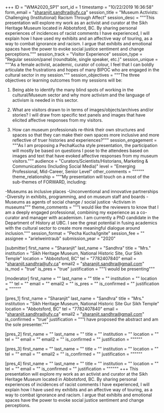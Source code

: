 +++
ID = "WMA2020_SP1"
sort_id = 1
timestamp = "10/22/2019 16:36:58"
form_email = "sharanjit.sandhra@ufv.ca"
session_title = "Museum Activists: Challenging (Institutional) Racism Through Affect"
session_desc = """This presentation will explore my work as an activist and curator at the Sikh Heritage Museum located in Abbotsford, BC. By sharing personal experiences of incidences of racist comments I have experienced, I will explain how I have used my exhibits and an affective way of touring, as a way to combat ignorance and racism. I argue that exhibits and emotional spaces have the power to evoke social justice sentiment and change perceptions."""
session_track = "Visitor Experience"
session_type = "Regular session/panel (roundtable, single speaker, etc.)"
session_unique = """As a female activist, academic, curator of colour, I feel that I can boldly articulate the frustrations and hopes of many BIPOC who are engaged in the cultural sector in my session."""
session_objectives = """The three objectives or learning outcomes from my sessions will be:

1.	Being able to identify the many blind spots of working in the cultural/Museum sector and why more activism and the language of activism is needed in this sector.

2.	What are visitors drawn to in terms of images/objects/archives and/or stories? I will draw from specific text panels and images that have elicited affective responses from my visitors.

3.	How can museum professionals re-think their own structures and spaces so that they can make their own spaces more inclusive and more reflective of truer histories and experiences?"""
session_engagement = """As I am proposing a PechaKucha style presentation, the participation will mostly be based on questions I pose to the attendees based on images and text that have evoked affective responses from my museum visitors."""
audience = "Curators/Scientists/Historians, Marketing & Communications (Including Social Media)"
level = "Emerging Professional, Mid-Career, Senior Level"
other_comments = """"""
theme_relationship = """My presentation will touch on a most of the sub-themes of FORWARD, including:

-Museums as inclusive places
-Unconventional and innovative partnerships
-Diversity in exhibits, programming, and on museum staff and boards
-Museums as agents of social change / social justice
-Activism in museums"""
theme_comments = """I would like the reviewers to know that I am a deeply engaged professional, combining my experience as a co-curator and manager with academism. I am currently a PhD candidate in the Department of History at UBC. I see the great potential in fusing academics with the cultural sector to create more meaningful dialogue around inclusion."""
session_format = "Pecha Kucha/Ignite"
session_fee = ""
assignee = "arielweintraub"
submission_year = "2020"

[submitter]
first_name = "Sharanjit"
last_name = "Sandhra"
title = "Mrs."
institution = "Sikh Heritage Museum, National Historic Site, Gur Sikh Temple"
location = "Abbotsford, BC"
tel = "7782407840"
email = "sharanjit.sandhra@ufv.ca"
email2 = "sharanjit.sandhra@gmail.com"
is_mod = "true"
is_pres = "true"
justification = """I would be presenting"""

[moderator]
first_name = ""
last_name = ""
title = ""
institution = ""
location = ""
tel = ""
email = ""
email2 = ""
is_pres = ""
is_confirmed = ""
justification = """"""

[pres_1]
first_name = "Sharanjit"
last_name = "Sandhra"
title = "Mrs."
institution = "Sikh Heritage Museum, National Historic Site Gur Sikh Temple"
location = "Abbotsford, BC"
tel = "7782407840"
email = "sharanjit.sandhra@ufv.ca"
email2 = "sharanjit.sandhra@gmail.com"
is_confirmed = "true"
justification = """I have proposed the abstract and am the sole presenter."""

[pres_2]
first_name = ""
last_name = ""
title = ""
institution = ""
location = ""
tel = ""
email = ""
email2 = ""
is_confirmed = ""
justification = """"""

[pres_3]
first_name = ""
last_name = ""
title = ""
institution = ""
location = ""
tel = ""
email = ""
email2 = ""
is_confirmed = ""
justification = """"""

[pres_4]
first_name = ""
last_name = ""
title = ""
institution = ""
location = ""
tel = ""
email = ""
is_confirmed = ""
justification = """"""
+++
This presentation will explore my work as an activist and curator at the Sikh Heritage Museum located in Abbotsford, BC. By sharing personal experiences of incidences of racist comments I have experienced, I will explain how I have used my exhibits and an affective way of touring, as a way to combat ignorance and racism. I argue that exhibits and emotional spaces have the power to evoke social justice sentiment and change perceptions.